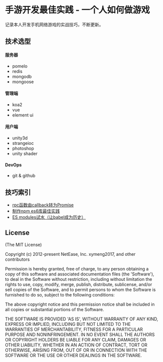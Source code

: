 # 手游开发最佳实践 - 一个人如何做游戏

记录本人开发手机网络游戏的实战技巧，不断更新。

## 技术选型

#### 服务器

* pomelo
* redis
* mongodb
* mongoose

#### 管理端

* koa2
* vue
* element ui

#### 用户端

* unity3d
* strangeioc
* photoshop
* unity shader

#### DevOps

* git & github


## 技巧索引

* [rpc函数由callback转为Promise](https://github.com/xymeng2017/blogofpomelo/wiki/rpc%E5%87%BD%E6%95%B0%E7%94%B1callback%E8%BD%AC%E4%B8%BAPromise)
* [制作npm es6库最佳实践](https://github.com/xymeng2017/blogofpomelo/wiki/%E5%88%B6%E4%BD%9Cnpm-es6%E5%BA%93%E6%9C%80%E4%BD%B3%E5%AE%9E%E8%B7%B5)
* [ES modules试水（让babel成为历史）](https://github.com/xymeng2017/blogofpomelo/wiki/ES-modules%E8%AF%95%E6%B0%B4%EF%BC%88%E8%AE%A9babel%E6%88%90%E4%B8%BA%E5%8E%86%E5%8F%B2%EF%BC%89)

## License

(The MIT License)

Copyright (c) 2012-present NetEase, Inc. xymeng2017, and other contributors

Permission is hereby granted, free of charge, to any person obtaining a copy of this software and associated documentation files (the 'Software'), to deal in the Software without restriction, including without limitation the rights to use, copy, modify, merge, publish, distribute, sublicense, and/or sell copies of the Software, and to permit persons to whom the Software is furnished to do so, subject to the following conditions:

The above copyright notice and this permission notice shall be included in all copies or substantial portions of the Software.

THE SOFTWARE IS PROVIDED 'AS IS', WITHOUT WARRANTY OF ANY KIND, EXPRESS OR IMPLIED, INCLUDING BUT NOT LIMITED TO THE WARRANTIES OF MERCHANTABILITY, FITNESS FOR A PARTICULAR PURPOSE AND NONINFRINGEMENT. IN NO EVENT SHALL THE AUTHORS OR COPYRIGHT HOLDERS BE LIABLE FOR ANY CLAIM, DAMAGES OR OTHER LIABILITY, WHETHER IN AN ACTION OF CONTRACT, TORT OR OTHERWISE, ARISING FROM, OUT OF OR IN CONNECTION WITH THE SOFTWARE OR THE USE OR OTHER DEALINGS IN THE SOFTWARE.

